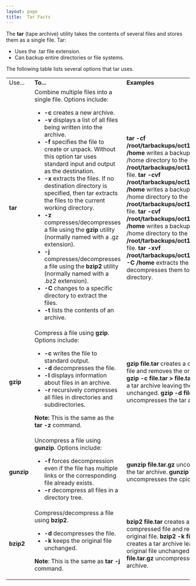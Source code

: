 ```yaml
---
layout: page
title:  Tar Facts
---
```


The **tar** (tape archive) utility takes the contents of several files and
stores them as a single file. Tar:

  * Uses the .tar file extension.
  * Can backup entire directories or file systems.

The following table lists several options that tar uses.

<table>

<tr> <td>Use...</td> <td><b>To...</b></td> <td><b>Examples</b></td>

</tr>

<tr> <td><b>tar</b></td> <td>Combine multiple files into a single file.
Options include:

<ul>

<li><b>-c </b>creates a new archive.

</li>

<li><b>-v </b>displays a list of all files being written into the archive.

</li>

<li><b>-f </b>specifies the file to create or unpack. Without this option tar
uses standard input and output as the destination.

</li>

<li><b>-x </b>extracts the files. If no destination directory is specified,
then tar extracts the files to the current working directory.

</li>

<li><b>-z </b>compresses/decompresses a file using the <b>gzip</b> utility
(normally named with a .gz extension).

</li>

<li><b>-j </b>compresses/decompresses a file using the <b>bzip2</b> utility
(normally named with a .bz2 extension).

</li>

<li><b>-C </b>changes to a specific directory to extract the files.

</li>

<li><b>-t </b>lists the contents of an archive.

</li>

</ul> </td> <td><b>tar -cf /root/tarbackups/oct17backup.tar /home</b> writes a
backup of the /home directory to the <b>/root/tarbackups/oct17backup.tar
</b>file.  
<b>tar -cvf /root/tarbackups/oct17backup.tar /home</b> writes a backup of the
/home directory to the <b>/root/tarbackups/oct17backup.tar </b> file.  
<b>tar -cvf /root/tarbackups/oct17backup.tar /home</b> writes a backup of the
/home directory to the <b>/root/tarbackups/oct17backup.tar </b> file.  
<b>tar -xvf /root/tarbackups/oct17backup.tar -C /home</b> extracts the files
and decompresses them to the<b> /home </b>directory. </td>

</tr>

<tr> <td><b>gzip</b></td> <td>Compress a file using <b>gzip</b>. Options
include:

<ul>

<li><b>-c </b>writes the file to standard output.

</li>

<li><b>-d</b> decompresses the file.

</li>

<li><b>-l</b> displays information about files in an archive.

</li>

<li><b>-r</b> recursively compresses all files in directories and
subdirectories.

</li>

</ul>

<b>Note:</b> This is the same as the <b>tar -z </b>command.

</td> <td><b>gzip file.tar</b> creates a compressed file and removes the
original file.  
<b>gzip -c file.tar > file.tar.gz </b>creates a tar archive<b> </b> leaving
the original file unchanged.<b>  
gzip -d </b> <b>file.tar.gz </b>uncompresses the tar archive. </td>

</tr>

<tr> <td><b>gunzip</b></td> <td>Uncompress a file using <b>gunzip</b>. Options
include:

<ul>

<li><b>-f</b> forces decompression even if the file has multiple links or the
corresponding file already exists.

</li>

<li><b>-r</b> decompress all files in a directory tree.

</li>

</ul></td> <td><b> gunzip file.tar.gz </b>uncompresses the tar archive. <b>  
gunzip file.cpio </b>uncompresses the cpio file. </td>

</tr>

<tr> <td><b>bzip2</b></td> <td>Compress/decompress a file using <b>bzip2</b>.

<ul>

<li><b>-d</b> decompresses the file.

</li>

<li><b>-k</b> keeps the original file unchanged.

</li>

</ul>

<b>Note</b>: This is the same as <b>tar -j </b> command.

</td> <td><b>bzip2 file.tar</b> creates a compressed file and removes the
original file.  
<b>bzip2 -k file.tar </b>creates a tar archive<b> </b>leaving the original
file unchanged.<b>  
gzip -d </b> <b>file.tar.gz </b>uncompresses the tar archive. </td>

</tr> </table>

